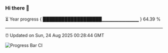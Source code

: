 ### Hi there 👋

⏳ Year progress { ███████████████████▁▁▁▁▁▁▁▁▁▁▁ } 64.39 %

---

⏰ Updated on Sun, 24 Aug 2025 00:28:44 GMT

![Progress Bar CI](https://github.com/liununu/liununu/workflows/Progress%20Bar%20CI/badge.svg)
